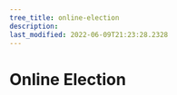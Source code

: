 ```yaml
---
tree_title: online-election
description: 
last_modified: 2022-06-09T21:23:28.2328
---
```


# Online Election
